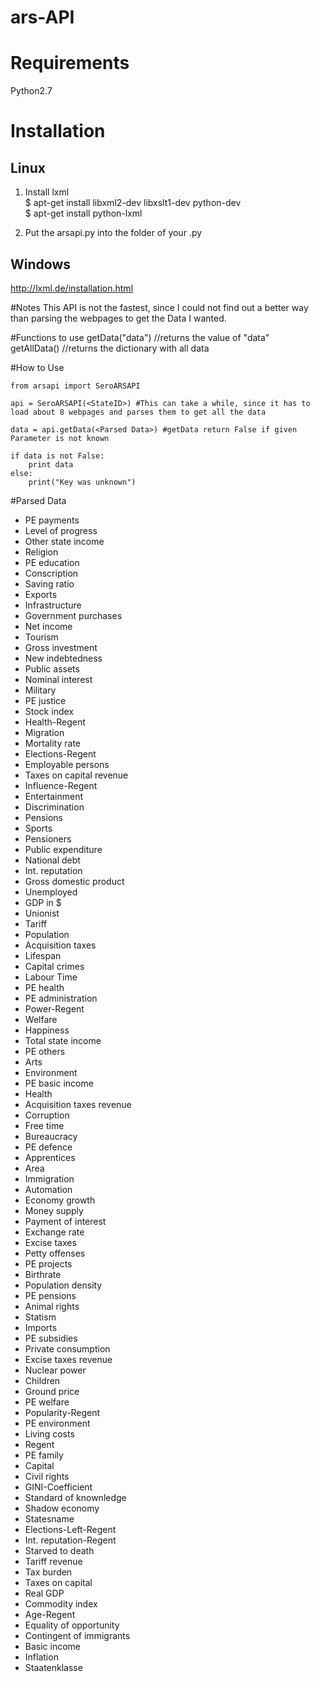 # ars-API

# Requirements
Python2.7

# Installation

Linux
------
1. Install lxml<br>
  $ apt-get install libxml2-dev libxslt1-dev python-dev<br>
  $ apt-get install python-lxml

2. Put the arsapi.py into the folder of your .py

Windows
--------
http://lxml.de/installation.html

#Notes
This API is not the fastest, since I could not find out a better way than parsing the webpages to get the Data I wanted.

#Functions to use
getData("data") //returns the value of "data"<br>
getAllData() //returns the dictionary with all data<br>

#How to Use
```
from arsapi import SeroARSAPI

api = SeroARSAPI(<StateID>) #This can take a while, since it has to load about 8 webpages and parses them to get all the data

data = api.getData(<Parsed Data>) #getData return False if given Parameter is not known

if data is not False:
    print data
else:
    print("Key was unknown")
```
    
#Parsed Data
*  PE payments
*  Level of progress
*  Other state income
*  Religion
*  PE education
*  Conscription
*  Saving ratio
*  Exports
*  Infrastructure
*  Government purchases
*  Net income
*  Tourism
*  Gross investment
*  New indebtedness
*  Public assets
*  Nominal interest
*  Military
*  PE justice
*  Stock index
*  Health-Regent
*  Migration
*  Mortality rate
*  Elections-Regent
*  Employable persons
*  Taxes on capital revenue
*  Influence-Regent
*  Entertainment
*  Discrimination
*  Pensions
*  Sports
*  Pensioners
*  Public expenditure
*  National debt
*  Int. reputation
*  Gross domestic product
*  Unemployed
*  GDP in $
*  Unionist
*  Tariff
*  Population
*  Acquisition taxes
*  Lifespan
*  Capital crimes
*  Labour Time
*  PE health
*  PE administration
*  Power-Regent
*  Welfare
*  Happiness
*  Total state income
*  PE others
*  Arts
*  Environment
*  PE basic income
*  Health
*  Acquisition taxes revenue
*  Corruption
*  Free time
*  Bureaucracy
*  PE defence
*  Apprentices
*  Area
*  Immigration
*  Automation
*  Economy growth
*  Money supply
*  Payment of interest
*  Exchange rate
*  Excise taxes
*  Petty offenses
*  PE projects
*  Birthrate
*  Population density
*  PE pensions
*  Animal rights
*  Statism
*  Imports
*  PE subsidies
*  Private consumption
*  Excise taxes revenue
*  Nuclear power
*  Children
*  Ground price
*  PE welfare
*  Popularity-Regent
*  PE environment
*  Living costs
*  Regent
*  PE family
*  Capital
*  Civil rights
*  GINI-Coefficient
*  Standard of knownledge
*  Shadow economy
*  Statesname
*  Elections-Left-Regent
*  Int. reputation-Regent
*  Starved to death
*  Tariff revenue
*  Tax burden
*  Taxes on capital
*  Real GDP
*  Commodity index
*  Age-Regent
*  Equality of opportunity
*  Contingent of immigrants
*  Basic income
*  Inflation
*  Staatenklasse